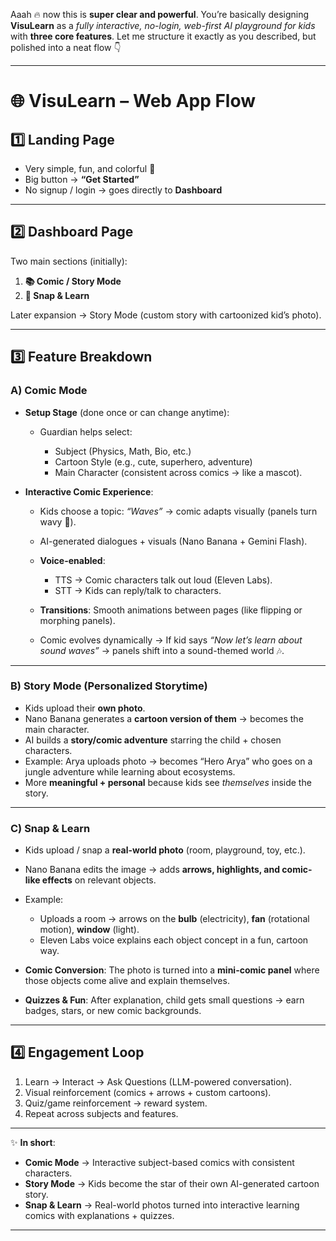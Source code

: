 Aaah 🔥 now this is **super clear and powerful**. You’re basically designing **VisuLearn** as a *fully interactive, no-login, web-first AI playground for kids* with **three core features**. Let me structure it exactly as you described, but polished into a neat flow 👇

---

# 🌐 VisuLearn – Web App Flow

## 1️⃣ Landing Page

* Very simple, fun, and colorful 🎨
* Big button → **“Get Started”**
* No signup / login → goes directly to **Dashboard**

---

## 2️⃣ Dashboard Page

Two main sections (initially):

1. **📚 Comic / Story Mode**
2. **📸 Snap & Learn**

Later expansion → Story Mode (custom story with cartoonized kid’s photo).

---

## 3️⃣ Feature Breakdown

### A) **Comic Mode**

* **Setup Stage** (done once or can change anytime):

  * Guardian helps select:

    * Subject (Physics, Math, Bio, etc.)
    * Cartoon Style (e.g., cute, superhero, adventure)
    * Main Character (consistent across comics → like a mascot).

* **Interactive Comic Experience**:

  * Kids choose a topic: *“Waves”* → comic adapts visually (panels turn wavy 🌊).
  * AI-generated dialogues + visuals (Nano Banana + Gemini Flash).
  * **Voice-enabled**:

    * TTS → Comic characters talk out loud (Eleven Labs).
    * STT → Kids can reply/talk to characters.
  * **Transitions**: Smooth animations between pages (like flipping or morphing panels).
  * Comic evolves dynamically → If kid says *“Now let’s learn about sound waves”* → panels shift into a sound-themed world 🎶.

---

### B) **Story Mode** (Personalized Storytime)

* Kids upload their **own photo**.
* Nano Banana generates a **cartoon version of them** → becomes the main character.
* AI builds a **story/comic adventure** starring the child + chosen characters.
* Example: Arya uploads photo → becomes “Hero Arya” who goes on a jungle adventure while learning about ecosystems.
* More **meaningful + personal** because kids see *themselves* inside the story.

---

### C) **Snap & Learn**

* Kids upload / snap a **real-world photo** (room, playground, toy, etc.).
* Nano Banana edits the image → adds **arrows, highlights, and comic-like effects** on relevant objects.
* Example:

  * Uploads a room → arrows on the **bulb** (electricity), **fan** (rotational motion), **window** (light).
  * Eleven Labs voice explains each object concept in a fun, cartoon way.
* **Comic Conversion**: The photo is turned into a **mini-comic panel** where those objects come alive and explain themselves.
* **Quizzes & Fun**: After explanation, child gets small questions → earn badges, stars, or new comic backgrounds.

---

## 4️⃣ Engagement Loop

1. Learn → Interact → Ask Questions (LLM-powered conversation).
2. Visual reinforcement (comics + arrows + custom cartoons).
3. Quiz/game reinforcement → reward system.
4. Repeat across subjects and features.

---

✨ **In short**:

* **Comic Mode** → Interactive subject-based comics with consistent characters.
* **Story Mode** → Kids become the star of their own AI-generated cartoon story.
* **Snap & Learn** → Real-world photos turned into interactive learning comics with explanations + quizzes.

---
